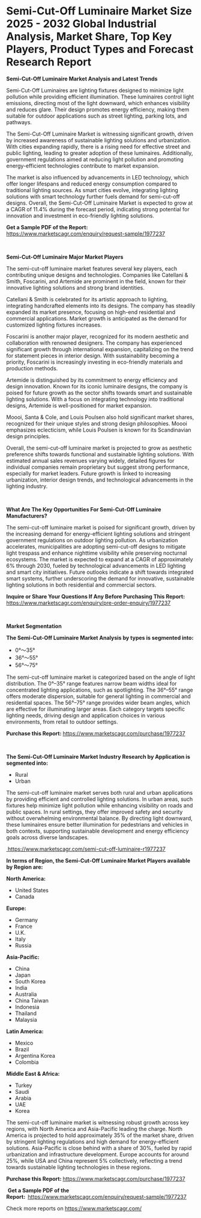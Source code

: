 <p><h1>Semi-Cut-Off Luminaire Market Size 2025 - 2032 Global Industrial Analysis, Market Share, Top Key Players, Product Types and Forecast Research Report</h1></p><p><strong>Semi-Cut-Off Luminaire Market Analysis and Latest Trends</strong></p>
<p><p>Semi-Cut-Off Luminaires are lighting fixtures designed to minimize light pollution while providing efficient illumination. These luminaires control light emissions, directing most of the light downward, which enhances visibility and reduces glare. Their design promotes energy efficiency, making them suitable for outdoor applications such as street lighting, parking lots, and pathways.</p><p>The Semi-Cut-Off Luminaire Market is witnessing significant growth, driven by increased awareness of sustainable lighting solutions and urbanization. With cities expanding rapidly, there is a rising need for effective street and public lighting, leading to greater adoption of these luminaires. Additionally, government regulations aimed at reducing light pollution and promoting energy-efficient technologies contribute to market expansion.</p><p>The market is also influenced by advancements in LED technology, which offer longer lifespans and reduced energy consumption compared to traditional lighting sources. As smart cities evolve, integrating lighting solutions with smart technology further fuels demand for semi-cut-off designs. Overall, the Semi-Cut-Off Luminaire Market is expected to grow at a CAGR of 11.4% during the forecast period, indicating strong potential for innovation and investment in eco-friendly lighting solutions.</p></p>
<p><strong>Get a Sample PDF of the Report:&nbsp;</strong> <a href="https://www.marketscagr.com/enquiry/request-sample/1977237?utm_campaign=2031&utm_medium=2&utm_source=Github&utm_content=ia&utm_term=01032025&utm_id=semi-cut-off-luminaire">https://www.marketscagr.com/enquiry/request-sample/1977237</a></p>
<p>&nbsp;</p>
<p><strong>Semi-Cut-Off Luminaire Major Market Players</strong></p>
<p><p>The semi-cut-off luminaire market features several key players, each contributing unique designs and technologies. Companies like Catellani & Smith, Foscarini, and Artemide are prominent in the field, known for their innovative lighting solutions and strong brand identities.</p><p>Catellani & Smith is celebrated for its artistic approach to lighting, integrating handcrafted elements into its designs. The company has steadily expanded its market presence, focusing on high-end residential and commercial applications. Market growth is anticipated as the demand for customized lighting fixtures increases.</p><p>Foscarini is another major player, recognized for its modern aesthetic and collaboration with renowned designers. The company has experienced significant growth through international expansion, capitalizing on the trend for statement pieces in interior design. With sustainability becoming a priority, Foscarini is increasingly investing in eco-friendly materials and production methods.</p><p>Artemide is distinguished by its commitment to energy efficiency and design innovation. Known for its iconic luminaire designs, the company is poised for future growth as the sector shifts towards smart and sustainable lighting solutions. With a focus on integrating technology into traditional designs, Artemide is well-positioned for market expansion.</p><p>Moooi, Santa & Cole, and Louis Poulsen also hold significant market shares, recognized for their unique styles and strong design philosophies. Moooi emphasizes eclecticism, while Louis Poulsen is known for its Scandinavian design principles.</p><p>Overall, the semi-cut-off luminaire market is projected to grow as aesthetic preference shifts towards functional and sustainable lighting solutions. With estimated annual sales revenues varying widely, detailed figures for individual companies remain proprietary but suggest strong performance, especially for market leaders. Future growth is linked to increasing urbanization, interior design trends, and technological advancements in the lighting industry.</p></p>
<p>&nbsp;</p>
<p><strong>What Are The Key Opportunities For Semi-Cut-Off Luminaire Manufacturers?</strong></p>
<p><p>The semi-cut-off luminaire market is poised for significant growth, driven by the increasing demand for energy-efficient lighting solutions and stringent government regulations on outdoor lighting pollution. As urbanization accelerates, municipalities are adopting semi-cut-off designs to mitigate light trespass and enhance nighttime visibility while preserving nocturnal ecosystems. The market is expected to expand at a CAGR of approximately 6% through 2030, fueled by technological advancements in LED lighting and smart city initiatives. Future outlooks indicate a shift towards integrated smart systems, further underscoring the demand for innovative, sustainable lighting solutions in both residential and commercial sectors.</p></p>
<p><strong>Inquire or Share Your Questions If Any Before Purchasing This Report:</strong> <a href="https://www.marketscagr.com/enquiry/pre-order-enquiry/1977237?utm_campaign=2031&utm_medium=2&utm_source=Github&utm_content=ia&utm_term=01032025&utm_id=semi-cut-off-luminaire">https://www.marketscagr.com/enquiry/pre-order-enquiry/1977237</a></p>
<p>&nbsp;</p>
<p><strong>Market Segmentation</strong></p>
<p><strong>The Semi-Cut-Off Luminaire Market Analysis by types is segmented into:</strong></p>
<p><ul><li>0°～35°</li><li>36°～55°</li><li>56°～75°</li></ul></p>
<p><p>The semi-cut-off luminaire market is categorized based on the angle of light distribution. The 0°–35° range features narrow beam widths ideal for concentrated lighting applications, such as spotlighting. The 36°–55° range offers moderate dispersion, suitable for general lighting in commercial and residential spaces. The 56°–75° range provides wider beam angles, which are effective for illuminating larger areas. Each category targets specific lighting needs, driving design and application choices in various environments, from retail to outdoor settings.</p></p>
<p><strong>Purchase this Report:&nbsp;</strong><a href="https://www.marketscagr.com/purchase/1977237?utm_campaign=2031&utm_medium=2&utm_source=Github&utm_content=ia&utm_term=01032025&utm_id=semi-cut-off-luminaire">https://www.marketscagr.com/purchase/1977237</a></p>
<p>&nbsp;</p>
<p><strong>The Semi-Cut-Off Luminaire Market Industry Research by Application is segmented into:</strong></p>
<p><ul><li>Rural</li><li>Urban</li></ul></p>
<p><p>The semi-cut-off luminaire market serves both rural and urban applications by providing efficient and controlled lighting solutions. In urban areas, such fixtures help minimize light pollution while enhancing visibility on roads and public spaces. In rural settings, they offer improved safety and security without overwhelming environmental balance. By directing light downward, these luminaires ensure better illumination for pedestrians and vehicles in both contexts, supporting sustainable development and energy efficiency goals across diverse landscapes.</p></p>
<p><a href="https://www.marketscagr.com/semi-cut-off-luminaire-r1977237?utm_campaign=2031&utm_medium=2&utm_source=Github&utm_content=ia&utm_term=01032025&utm_id=semi-cut-off-luminaire">&nbsp;https://www.marketscagr.com/semi-cut-off-luminaire-r1977237</a></p>
<p><strong>In terms of Region, the Semi-Cut-Off Luminaire Market Players available by Region are:</strong></p>
<p>
    <p> <strong> North America: </strong>
        <ul>
            <li>United States</li>
            <li>Canada</li>
        </ul>
        </p> 
    <p> <strong> Europe: </strong>
        <ul>
            <li>Germany</li>
            <li>France</li>
            <li>U.K.</li>
            <li>Italy</li>
            <li>Russia</li>
        </ul>
        </p> 
    <p> <strong> Asia-Pacific: </strong>
        <ul>
            <li>China</li>
            <li>Japan</li>
            <li>South Korea</li>
            <li>India</li>
            <li>Australia</li>
            <li>China Taiwan</li>
            <li>Indonesia</li>
            <li>Thailand</li>
            <li>Malaysia</li>
        </ul>
        </p> 
    <p> <strong> Latin America: </strong>
        <ul>
            <li>Mexico</li>
            <li>Brazil</li>
            <li>Argentina Korea</li>
            <li>Colombia</li>
        </ul>
        </p> 
    <p> <strong> Middle East & Africa: </strong>
        <ul>
            <li>Turkey</li>
            <li>Saudi</li>
            <li>Arabia</li>
            <li>UAE</li>
            <li>Korea</li>
        </ul>
    </p>
    </p>
<p><p>The semi-cut-off luminaire market is witnessing robust growth across key regions, with North America and Asia-Pacific leading the charge. North America is projected to hold approximately 35% of the market share, driven by stringent lighting regulations and high demand for energy-efficient solutions. Asia-Pacific is close behind with a share of 30%, fueled by rapid urbanization and infrastructure development. Europe accounts for around 25%, while USA and China represent 5% collectively, reflecting a trend towards sustainable lighting technologies in these regions.</p></p>
<p><strong>Purchase this Report: </strong><a href="https://www.marketscagr.com/purchase/1977237?utm_campaign=2031&utm_medium=2&utm_source=Github&utm_content=ia&utm_term=01032025&utm_id=semi-cut-off-luminaire">https://www.marketscagr.com/purchase/1977237</a></p>
<p>&nbsp;<strong>Get a Sample PDF of the Report:&nbsp;&nbsp;</strong><a href="https://www.marketscagr.com/enquiry/request-sample/1977237?utm_campaign=2031&utm_medium=2&utm_source=Github&utm_content=ia&utm_term=01032025&utm_id=semi-cut-off-luminaire">https://www.marketscagr.com/enquiry/request-sample/1977237</a></p>
<p><strong></strong></p>
<p>Check more reports on <a href="https://www.marketscagr.com/?utm_campaign=2031&utm_medium=2&utm_source=Github&utm_content=ia&utm_term=01032025&utm_id=semi-cut-off-luminaire">https://www.marketscagr.com/</a></p>
